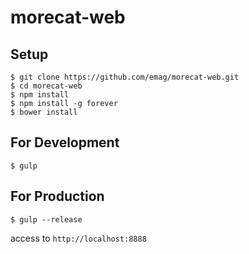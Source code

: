 # morecat-web

## Setup

~~~
$ git clone https://github.com/emag/morecat-web.git
$ cd morecat-web
$ npm install
$ npm install -g forever
$ bower install
~~~

## For Development

~~~
$ gulp
~~~

## For Production

~~~
$ gulp --release
~~~

access to `http://localhost:8888`